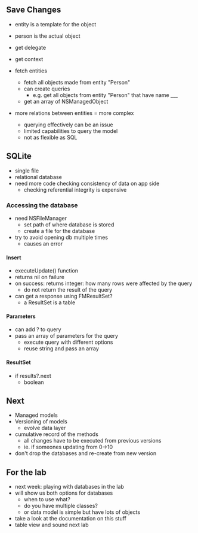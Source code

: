 ## Save Changes
- entity is a template for the object
- person is the actual object

- get delegate
- get context
- fetch entities
	- fetch all objects made from entity "Person"
	- can create queries
		- e.g. get all objects from entity "Person" that have name ___
	- get an array of NSManagedObject
- more relations between entities = more complex
	- querying effectively can be an issue
	- limited capabilities to query the model
	- not as flexible as SQL

## SQLite
- single file
- relational database
- need more code checking consistency of data on app side
	- checking referential integrity is expensive

### Accessing the database
- need NSFileManager
	- set path of where database is stored
	- create a file for the database
- try to avoid opening db multiple times
	- causes an error

#### Insert
- executeUpdate() function
- returns nil on failure
- on success: returns integer: how many rows were affected by the query
	- do not return the result of the query
- can get a response using FMResultSet?
	- a ResultSet is a table

#### Parameters
- can add ? to query
- pass an array of parameters for the query
	- execute query with different options
	- reuse string and pass an array

#### ResultSet
- if results?.next
	- boolean

## Next
- Managed models
- Versioning of models
	- evolve data layer
- cumulative record of the methods
	- all changes have to be executed from previous versions
	- ie. if someones updating from 0->10
- don't drop the databases and re-create from new version
	
## For the lab
- next week: playing with databases in the lab
- will show us both options for databases
	- when to use what?
	- do you have multiple classes?
	- or data model is simple but have lots of objects
- take a look at the documentation on this stuff
- table view and sound next lab
